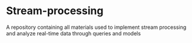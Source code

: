 # Stream-processing
A repository containing all materials used to implement stream processing and analyze real-time data through queries and models
